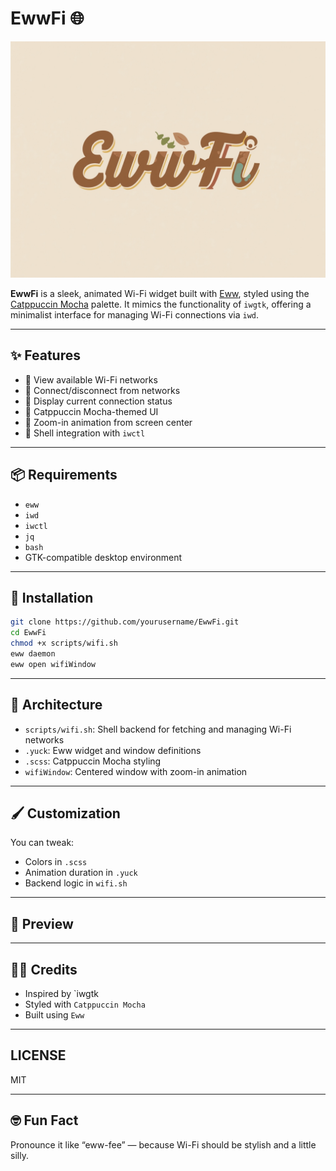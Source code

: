 # EwwFi 🌐

![EwwFi Logo](assets/ewwfi.png)

**EwwFi** is a sleek, animated Wi-Fi widget built with [Eww](https://github.com/elkowar/eww), styled using the [Catppuccin Mocha](https://github.com/catppuccin/catppuccin) palette. It mimics the functionality of `iwgtk`, offering a minimalist interface for managing Wi-Fi connections via `iwd`.

---

## ✨ Features

- 📡 View available Wi-Fi networks
- 🔐 Connect/disconnect from networks
- 📶 Display current connection status
- 🎨 Catppuccin Mocha-themed UI
- 🧲 Zoom-in animation from screen center
- 🐚 Shell integration with `iwctl`

---

## 📦 Requirements

- `eww`
- `iwd`
- `iwctl`
- `jq`
- `bash`
- GTK-compatible desktop environment

---

## 🚀 Installation

```bash
git clone https://github.com/yourusername/EwwFi.git
cd EwwFi
chmod +x scripts/wifi.sh
eww daemon
eww open wifiWindow
```

___

## 🧠 Architecture

- `scripts/wifi.sh`: Shell backend for fetching and managing Wi-Fi networks
- `.yuck`: Eww widget and window definitions
- `.scss`: Catppuccin Mocha styling
- `wifiWindow`: Centered window with zoom-in animation

___

## 🖌️ Customization

You can tweak:
- Colors in `.scss`
- Animation duration in `.yuck`
- Backend logic in `wifi.sh`

___

## 📸 Preview

___

## 🧑‍💻 Credits

- Inspired by `iwgtk
- Styled with `Catppuccin Mocha`
- Built using `Eww`

___

## LICENSE

MIT

___

## 🤓 Fun Fact

Pronounce it like “eww-fee” — because Wi-Fi should be stylish and a little silly.
